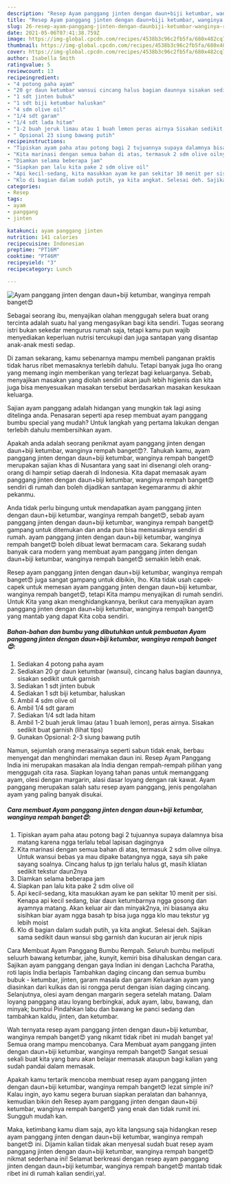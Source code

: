 ```yaml
---
description: "Resep Ayam panggang jinten dengan daun+biji ketumbar, wanginya rempah banget😍 yang enak dan Mudah Dibuat"
title: "Resep Ayam panggang jinten dengan daun+biji ketumbar, wanginya rempah banget😍 yang enak dan Mudah Dibuat"
slug: 26-resep-ayam-panggang-jinten-dengan-daunbiji-ketumbar-wanginya-rempah-banget-yang-enak-dan-mudah-dibuat
date: 2021-05-06T07:41:38.759Z
image: https://img-global.cpcdn.com/recipes/4538b3c96c2fb5fa/680x482cq70/ayam-panggang-jinten-dengan-daunbiji-ketumbar-wanginya-rempah-banget😍-foto-resep-utama.jpg
thumbnail: https://img-global.cpcdn.com/recipes/4538b3c96c2fb5fa/680x482cq70/ayam-panggang-jinten-dengan-daunbiji-ketumbar-wanginya-rempah-banget😍-foto-resep-utama.jpg
cover: https://img-global.cpcdn.com/recipes/4538b3c96c2fb5fa/680x482cq70/ayam-panggang-jinten-dengan-daunbiji-ketumbar-wanginya-rempah-banget😍-foto-resep-utama.jpg
author: Isabella Smith
ratingvalue: 5
reviewcount: 13
recipeingredient:
- "4 potong paha ayam"
- "20 gr daun ketumbar wansui cincang halus bagian daunnya sisakan sedikit untuk garnish"
- "1 sdt jinten bubuk"
- "1 sdt biji ketumbar haluskan"
- "4 sdm olive oil"
- "1/4 sdt garam"
- "1/4 sdt lada hitam"
- "1-2 buah jeruk limau atau 1 buah lemon peras airnya Sisakan sedikit buat garnish           lihat tips"
- " Opsional 23 siung bawang putih"
recipeinstructions:
- "Tipiskan ayam paha atau potong bagi 2 tujuannya supaya dalamnya bisa matang karena ngga terlalu tebal lapisan dagingnya"
- "Kita marinasi dengan semua bahan di atas, termasuk 2 sdm olive oilnya. Untuk wansui bebas ya mau dipake batangnya ngga, saya sih pake sayang soalnya. Cincang halus tp jgn terlalu halus gt, masih kliatan sedikit tekstur daun2nya"
- "Diamkan selama beberapa jam"
- "Siapkan pan lalu kita pake 2 sdm olive oil"
- "Api kecil-sedang, kita masukkan ayam ke pan sekitar 10 menit per sisi. Kenapa api kecil sedang, biar daun ketumbarnya ngga gosong dan ayamnya matang. Akan keluar air dan minyak2nya, ini biasanya aku sisihkan biar ayam ngga basah tp bisa juga ngga klo mau tekstur yg lebih moist"
- "Klo di bagian dalam sudah putih, ya kita angkat. Selesai deh. Sajikan sama sedikit daun wansui sbg garnish dan kucuran air jeruk nipis"
categories:
- Resep
tags:
- ayam
- panggang
- jinten

katakunci: ayam panggang jinten 
nutrition: 141 calories
recipecuisine: Indonesian
preptime: "PT16M"
cooktime: "PT46M"
recipeyield: "3"
recipecategory: Lunch

---
```



![Ayam panggang jinten dengan daun+biji ketumbar, wanginya rempah banget😍](https://img-global.cpcdn.com/recipes/4538b3c96c2fb5fa/680x482cq70/ayam-panggang-jinten-dengan-daunbiji-ketumbar-wanginya-rempah-banget😍-foto-resep-utama.jpg)

Sebagai seorang ibu, menyajikan olahan menggugah selera buat orang tercinta adalah suatu hal yang mengasyikan bagi kita sendiri. Tugas seorang istri bukan sekedar mengurus rumah saja, tetapi kamu pun wajib menyediakan keperluan nutrisi tercukupi dan juga santapan yang disantap anak-anak mesti sedap.

Di zaman  sekarang, kamu sebenarnya mampu membeli panganan praktis tidak harus ribet memasaknya terlebih dahulu. Tetapi banyak juga lho orang yang memang ingin memberikan yang terlezat bagi keluarganya. Sebab, menyajikan masakan yang diolah sendiri akan jauh lebih higienis dan kita juga bisa menyesuaikan masakan tersebut berdasarkan masakan kesukaan keluarga. 

Sajian ayam panggang adalah hidangan yang mungkin tak lagi asing ditelinga anda. Penasaran seperti apa resep membuat ayam panggang bumbu special yang mudah? Untuk langkah yang pertama lakukan dengan terlebih dahulu membersihkan ayam.

Apakah anda adalah seorang penikmat ayam panggang jinten dengan daun+biji ketumbar, wanginya rempah banget😍?. Tahukah kamu, ayam panggang jinten dengan daun+biji ketumbar, wanginya rempah banget😍 merupakan sajian khas di Nusantara yang saat ini disenangi oleh orang-orang di hampir setiap daerah di Indonesia. Kita dapat memasak ayam panggang jinten dengan daun+biji ketumbar, wanginya rempah banget😍 sendiri di rumah dan boleh dijadikan santapan kegemaranmu di akhir pekanmu.

Anda tidak perlu bingung untuk mendapatkan ayam panggang jinten dengan daun+biji ketumbar, wanginya rempah banget😍, sebab ayam panggang jinten dengan daun+biji ketumbar, wanginya rempah banget😍 gampang untuk ditemukan dan anda pun bisa memasaknya sendiri di rumah. ayam panggang jinten dengan daun+biji ketumbar, wanginya rempah banget😍 boleh dibuat lewat bermacam cara. Sekarang sudah banyak cara modern yang membuat ayam panggang jinten dengan daun+biji ketumbar, wanginya rempah banget😍 semakin lebih enak.

Resep ayam panggang jinten dengan daun+biji ketumbar, wanginya rempah banget😍 juga sangat gampang untuk dibikin, lho. Kita tidak usah capek-capek untuk memesan ayam panggang jinten dengan daun+biji ketumbar, wanginya rempah banget😍, tetapi Kita mampu menyajikan di rumah sendiri. Untuk Kita yang akan menghidangkannya, berikut cara menyajikan ayam panggang jinten dengan daun+biji ketumbar, wanginya rempah banget😍 yang mantab yang dapat Kita coba sendiri.

<!--inarticleads1-->

##### Bahan-bahan dan bumbu yang dibutuhkan untuk pembuatan Ayam panggang jinten dengan daun+biji ketumbar, wanginya rempah banget😍:

1. Sediakan 4 potong paha ayam
1. Sediakan 20 gr daun ketumbar (wansui), cincang halus bagian daunnya, sisakan sedikit untuk garnish
1. Sediakan 1 sdt jinten bubuk
1. Sediakan 1 sdt biji ketumbar, haluskan
1. Ambil 4 sdm olive oil
1. Ambil 1/4 sdt garam
1. Sediakan 1/4 sdt lada hitam
1. Ambil 1-2 buah jeruk limau (atau 1 buah lemon), peras airnya. Sisakan sedikit buat garnish           (lihat tips)
1. Gunakan  Opsional: 2-3 siung bawang putih


Namun, sejumlah orang merasainya seperti sabun tidak enak, berbau menyengat dan menghindari memakan daun ini. Resep Ayam Panggang India ini merupakan masakan ala India dengan rempah-rempah pilihan yang menggugah cita rasa. Siapkan loyang tahan panas untuk memanggang ayam, olesi dengan margarin, alasi dasar loyang dengan rak kawat. Ayam panggang merupakan salah satu resep ayam panggang, jenis pengolahan ayam yang paling banyak disukai. 

<!--inarticleads2-->

##### Cara membuat Ayam panggang jinten dengan daun+biji ketumbar, wanginya rempah banget😍:

1. Tipiskan ayam paha atau potong bagi 2 tujuannya supaya dalamnya bisa matang karena ngga terlalu tebal lapisan dagingnya
1. Kita marinasi dengan semua bahan di atas, termasuk 2 sdm olive oilnya. Untuk wansui bebas ya mau dipake batangnya ngga, saya sih pake sayang soalnya. Cincang halus tp jgn terlalu halus gt, masih kliatan sedikit tekstur daun2nya
1. Diamkan selama beberapa jam
1. Siapkan pan lalu kita pake 2 sdm olive oil
1. Api kecil-sedang, kita masukkan ayam ke pan sekitar 10 menit per sisi. Kenapa api kecil sedang, biar daun ketumbarnya ngga gosong dan ayamnya matang. Akan keluar air dan minyak2nya, ini biasanya aku sisihkan biar ayam ngga basah tp bisa juga ngga klo mau tekstur yg lebih moist
1. Klo di bagian dalam sudah putih, ya kita angkat. Selesai deh. Sajikan sama sedikit daun wansui sbg garnish dan kucuran air jeruk nipis


Cara Membuat Ayam Panggang Bumbu Rempah. Seluruh bumbu meliputi seluurh bawang ketumbar, jahe, kunyit, kemiri bisa dihaluskan dengan cara. Sajikan ayam panggang dengan gaya Indian ini dengan Lachcha Paratha, roti lapis India berlapis Tambahkan daging cincang dan semua bumbu bubuk - ketumbar, jinten, garam masala dan garam Keluarkan ayam yang diasinkan dari kulkas dan isi rongga perut dengan isian daging cincang. Selanjutnya, olesi ayam dengan margarin segera setelah matang. Dalam loyang panggang atau loyang berbingkai, aduk ayam, labu, bawang, dan minyak; bumbui Pindahkan labu dan bawang ke panci sedang dan tambahkan kaldu, jinten, dan ketumbar. 

Wah ternyata resep ayam panggang jinten dengan daun+biji ketumbar, wanginya rempah banget😍 yang nikamt tidak ribet ini mudah banget ya! Semua orang mampu mencobanya. Cara Membuat ayam panggang jinten dengan daun+biji ketumbar, wanginya rempah banget😍 Sangat sesuai sekali buat kita yang baru akan belajar memasak ataupun bagi kalian yang sudah pandai dalam memasak.

Apakah kamu tertarik mencoba membuat resep ayam panggang jinten dengan daun+biji ketumbar, wanginya rempah banget😍 lezat simple ini? Kalau ingin, ayo kamu segera buruan siapkan peralatan dan bahannya, kemudian bikin deh Resep ayam panggang jinten dengan daun+biji ketumbar, wanginya rempah banget😍 yang enak dan tidak rumit ini. Sungguh mudah kan. 

Maka, ketimbang kamu diam saja, ayo kita langsung saja hidangkan resep ayam panggang jinten dengan daun+biji ketumbar, wanginya rempah banget😍 ini. Dijamin kalian tiidak akan menyesal sudah buat resep ayam panggang jinten dengan daun+biji ketumbar, wanginya rempah banget😍 nikmat sederhana ini! Selamat berkreasi dengan resep ayam panggang jinten dengan daun+biji ketumbar, wanginya rempah banget😍 mantab tidak ribet ini di rumah kalian sendiri,ya!.

